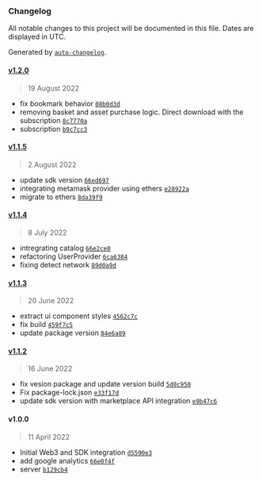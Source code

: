 ### Changelog

All notable changes to this project will be documented in this file. Dates are displayed in UTC.

Generated by [`auto-changelog`](https://github.com/CookPete/auto-changelog).

#### [v1.2.0](https://github.com/nevermined-io/defi-marketplace/compare/v1.1.5...v1.2.0)

> 19 August 2022

- fix bookmark behavior [`08b0d3d`](https://github.com/nevermined-io/defi-marketplace/commit/08b0d3d942d30b0cadb45fed40a02fb33accea75)
- removing basket and asset purchase logic. Direct download with the subscription [`8c7770a`](https://github.com/nevermined-io/defi-marketplace/commit/8c7770aaf3b1890249e4e966d46998f8f78b268d)
- subscription [`b9c7cc3`](https://github.com/nevermined-io/defi-marketplace/commit/b9c7cc34c1c3acbb9af351cb7b7a69fdc8837c7e)

#### [v1.1.5](https://github.com/nevermined-io/defi-marketplace/compare/v1.1.4...v1.1.5)

> 2 August 2022

- update sdk version [`66ed697`](https://github.com/nevermined-io/defi-marketplace/commit/66ed69712d38afcb12a0e713bb528d35dccaa5b2)
- integrating metamask provider using ethers [`e28922a`](https://github.com/nevermined-io/defi-marketplace/commit/e28922a8e42cd87c80864edca8dd48b67219b849)
- migrate to ethers [`8da39f9`](https://github.com/nevermined-io/defi-marketplace/commit/8da39f9aba662607288c0e60f4bf0ac81b2a737c)

#### [v1.1.4](https://github.com/nevermined-io/defi-marketplace/compare/v1.1.3...v1.1.4)

> 8 July 2022

- intregrating catalog [`66e2ce0`](https://github.com/nevermined-io/defi-marketplace/commit/66e2ce04dead2347709833176f8fe75b6af06852)
- refactoring UserProvider [`6ca6384`](https://github.com/nevermined-io/defi-marketplace/commit/6ca6384a8ec158043adb114bef14012155a3688b)
- fixing detect network [`89d0a9d`](https://github.com/nevermined-io/defi-marketplace/commit/89d0a9d559135a18277478c6e55370394b026ebd)

#### [v1.1.3](https://github.com/nevermined-io/defi-marketplace/compare/v1.1.2...v1.1.3)

> 20 June 2022

- extract ui component styles [`4562c7c`](https://github.com/nevermined-io/defi-marketplace/commit/4562c7c2d8a3035d42a0026aafb219b29c1cd8ac)
- fix build [`459f7c5`](https://github.com/nevermined-io/defi-marketplace/commit/459f7c5d11a048fb5378f9acc09c44f2ae2438f7)
- update package version [`84e6a89`](https://github.com/nevermined-io/defi-marketplace/commit/84e6a890021901620ae772ba3befdfa842e676df)

#### [v1.1.2](https://github.com/nevermined-io/defi-marketplace/compare/v1.0.0...v1.1.2)

> 16 June 2022

- fix vesion package and update version build [`5d0c950`](https://github.com/nevermined-io/defi-marketplace/commit/5d0c95077a7c03aaa4c6fb6e3cd3d87d2a667732)
- Fix package-lock.json [`e33f17d`](https://github.com/nevermined-io/defi-marketplace/commit/e33f17df2afc35802d3eb1168b12862ea3c7ca8c)
- update sdk version with marketplace API integration [`e9b47c6`](https://github.com/nevermined-io/defi-marketplace/commit/e9b47c6fd677a790f7f11cdbacf782bbec9e7c5d)

#### v1.0.0

> 11 April 2022

- Initial Web3 and SDK integration [`d5590e3`](https://github.com/nevermined-io/defi-marketplace/commit/d5590e38c2feb985add6cc3c612ffdd610ff750b)
- add google analytics [`66e0f4f`](https://github.com/nevermined-io/defi-marketplace/commit/66e0f4f2eb2e719dc17422ffee385f01a051867e)
- server [`b129cb4`](https://github.com/nevermined-io/defi-marketplace/commit/b129cb45037e9febfe0cc4102cba476826851574)
